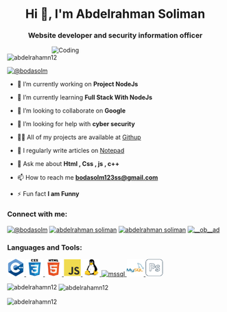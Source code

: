 <h1 align="center">Hi 👋, I'm Abdelrahman Soliman</h1>
<h3 align="center">Website developer and security information officer</h3>
<img src="https://encrypted-tbn0.gstatic.com/images?q=tbn:ANd9GcQZ1iAWsH72RCWQeckHI1LVBeV5UpKzwPisN3pXH48_BsLZjU0JvQNownk2-RRiA2BJWyw&usqp=CAU" align="right" alt="Coding" width="400" >

<p align="left"> <img src="https://komarev.com/ghpvc/?username=abdelrahamn12&label=Profile%20views&color=0e75b6&style=flat" alt="abdelrahamn12" /> </p>

<p align="left"> <a href="https://twitter.com/@bodasolm" target="blank"><img src="https://img.shields.io/twitter/follow/@bodasolm?logo=twitter&style=for-the-badge" alt="@bodasolm" /></a> </p>

- 🔭 I’m currently working on **Project NodeJs**

- 🌱 I’m currently learning **Full Stack With NodeJs**

- 👯 I’m looking to collaborate on **Google**

- 🤝 I’m looking for help with **cyber security**

- 👨‍💻 All of my projects are available at [Githup](Githup)

- 📝 I regularly write articles on [Notepad](Notepad)

- 💬 Ask me about **Html , Css , js , c++**

- 📫 How to reach me **bodasolm123ss@gmail.com**

- ⚡ Fun fact **I am Funny**

<h3 align="left">Connect with me:</h3>
<p align="left">
<a href="https://twitter.com/@bodasolm" target="blank"><img align="center" src="https://raw.githubusercontent.com/rahuldkjain/github-profile-readme-generator/master/src/images/icons/Social/twitter.svg" alt="@bodasolm" height="30" width="40" /></a>
<a href="https://linkedin.com/in/abdelrahman soliman" target="blank"><img align="center" src="https://raw.githubusercontent.com/rahuldkjain/github-profile-readme-generator/master/src/images/icons/Social/linked-in-alt.svg" alt="abdelrahman soliman" height="30" width="40" /></a>
<a href="https://fb.com/abdelrahman soliman" target="blank"><img align="center" src="https://raw.githubusercontent.com/rahuldkjain/github-profile-readme-generator/master/src/images/icons/Social/facebook.svg" alt="abdelrahman soliman" height="30" width="40" /></a>
<a href="https://instagram.com/__ob__ad" target="blank"><img align="center" src="https://raw.githubusercontent.com/rahuldkjain/github-profile-readme-generator/master/src/images/icons/Social/instagram.svg" alt="__ob__ad" height="30" width="40" /></a>
</p>

<h3 align="left">Languages and Tools:</h3>
<p align="left"> <a href="https://www.w3schools.com/cpp/" target="_blank" rel="noreferrer"> <img src="https://raw.githubusercontent.com/devicons/devicon/master/icons/cplusplus/cplusplus-original.svg" alt="cplusplus" width="40" height="40"/> </a> <a href="https://www.w3schools.com/css/" target="_blank" rel="noreferrer"> <img src="https://raw.githubusercontent.com/devicons/devicon/master/icons/css3/css3-original-wordmark.svg" alt="css3" width="40" height="40"/> </a> <a href="https://www.w3.org/html/" target="_blank" rel="noreferrer"> <img src="https://raw.githubusercontent.com/devicons/devicon/master/icons/html5/html5-original-wordmark.svg" alt="html5" width="40" height="40"/> </a> <a href="https://developer.mozilla.org/en-US/docs/Web/JavaScript" target="_blank" rel="noreferrer"> <img src="https://raw.githubusercontent.com/devicons/devicon/master/icons/javascript/javascript-original.svg" alt="javascript" width="40" height="40"/> </a> <a href="https://www.linux.org/" target="_blank" rel="noreferrer"> <img src="https://raw.githubusercontent.com/devicons/devicon/master/icons/linux/linux-original.svg" alt="linux" width="40" height="40"/> </a> <a href="https://www.microsoft.com/en-us/sql-server" target="_blank" rel="noreferrer"> <img src="https://www.svgrepo.com/show/303229/microsoft-sql-server-logo.svg" alt="mssql" width="40" height="40"/> </a> <a href="https://www.mysql.com/" target="_blank" rel="noreferrer"> <img src="https://raw.githubusercontent.com/devicons/devicon/master/icons/mysql/mysql-original-wordmark.svg" alt="mysql" width="40" height="40"/> </a> <a href="https://www.photoshop.com/en" target="_blank" rel="noreferrer"> <img src="https://raw.githubusercontent.com/devicons/devicon/master/icons/photoshop/photoshop-line.svg" alt="photoshop" width="40" height="40"/> </a> </p>

<p><img align="left" src="https://github-readme-stats.vercel.app/api/top-langs?username=abdelrahamn12&show_icons=true&locale=en&layout=compact" alt="abdelrahamn12" /></p>

<p>&nbsp;<img align="center" src="https://github-readme-stats.vercel.app/api?username=abdelrahamn12&show_icons=true&locale=en" alt="abdelrahamn12" /></p>

<p><img align="center" src="https://github-readme-streak-stats.herokuapp.com/?user=abdelrahamn12&" alt="abdelrahamn12" /></p>
